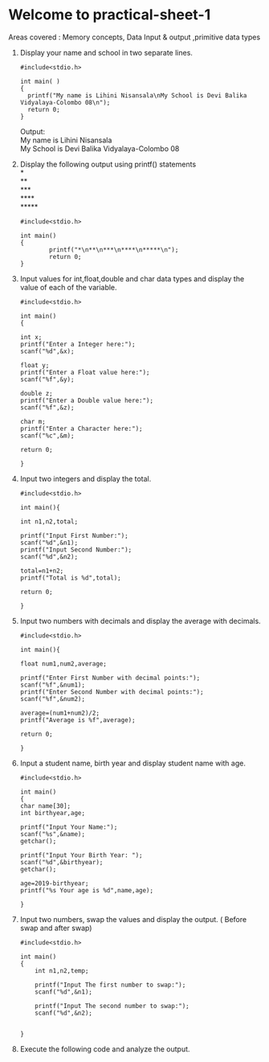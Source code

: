 # Welcome to practical-sheet-1

Areas covered : Memory concepts, Data Input & output ,primitive data types

1.	Display your name and school in two separate lines.

        #include<stdio.h> 
       
        int main( )
        {
          printf("My name is Lihini Nisansala\nMy School is Devi Balika Vidyalaya-Colombo 08\n");
          return 0;
        }
     Output:<br/>
        My name is Lihini Nisansala<br/>
        My School is Devi Balika Vidyalaya-Colombo 08
        
2.	Display the following output using printf() statements<br/>
        * <br/>
        ** <br/>
        *** <br/>
        **** <br/>
        ***** <br/>
                
        #include<stdio.h>
        
        int main()
        {
                printf("*\n**\n***\n****\n*****\n");
                return 0;
        }
         
3.	Input values for int,float,double and char data types and display the value of each of the variable.

        #include<stdio.h>
        
        int main()
        {
        
        int x;
        printf("Enter a Integer here:");
        scanf("%d",&x);
        
        float y;
        printf("Enter a Float value here:");
        scanf("%f",&y);
        
        double z;
        printf("Enter a Double value here:");
        scanf("%f",&z);

        char m;
        printf("Enter a Character here:");
        scanf("%c",&m);
        
        return 0;
        
        }

4.	Input two integers and display the total.
        
        #include<stdio.h>
        
        int main(){
        
        int n1,n2,total;
        
        printf("Input First Number:");
        scanf("%d",&n1);
        printf("Input Second Number:");
        scanf("%d",&n2);

        total=n1+n2;
        printf("Total is %d",total);
        
        return 0;
        
        }
        
5.	Input two numbers with decimals and display the average with decimals.
        
        #include<stdio.h>
        
        int main(){
        
        float num1,num2,average;
        
        printf("Enter First Number with decimal points:");
        scanf("%f",&num1);
        printf("Enter Second Number with decimal points:");
        scanf("%f",&num2);
        
        average=(num1+num2)/2;
        printf("Average is %f",average);
        
        return 0;
        
        }

6.	Input a student name, birth year and display student name with age.

        #include<stdio.h>
        
        int main()
        {
        char name[30];
        int birthyear,age;
        
        printf("Input Your Name:");
        scanf("%s",&name);
        getchar();
        
        printf("Input Your Birth Year: ");
        scanf("%d",&birthyear);
        getchar();
        
        age=2019-birthyear;
        printf("%s Your age is %d",name,age);
        
        }
        
7.	Input two numbers, swap the values and display the output. ( Before swap and after swap)
        
        #include<stdio.h>
        
        int main()
        {
            int n1,n2,temp;
            
            printf("Input The first number to swap:");
            scanf("%d",&n1);
            
            printf("Input The second number to swap:");
            scanf("%d",&n2);


        }
        
8.	Execute the following code and analyze the output.
